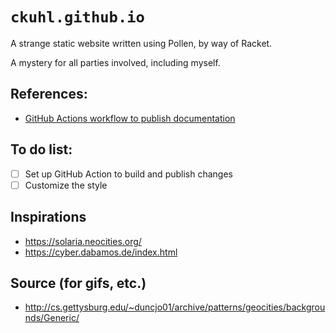 # `ckuhl.github.io`

A strange static website written using Pollen, by way of Racket.

A mystery for all parties involved, including myself.


## References:
- [GitHub Actions workflow to publish documentation](https://github.com/samdphillips/racket-keyring/blob/main/.github/workflows/docs.yml)


## To do list:
- [ ] Set up GitHub Action to build and publish changes
- [ ] Customize the style

## Inspirations
- https://solaria.neocities.org/
- https://cyber.dabamos.de/index.html

## Source (for gifs, etc.)
- http://cs.gettysburg.edu/~duncjo01/archive/patterns/geocities/backgrounds/Generic/

